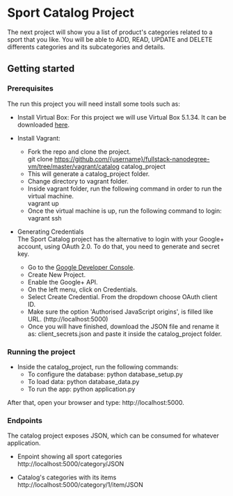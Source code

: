 # Sport Catalog Project

The next project will show you a list of product's categories related to a sport that you like.
You will be able to ADD, READ, UPDATE and DELETE differents categories and its subcategories and details.

## Getting started

### Prerequisites
The run this project you will need install some tools such as:

* Install Virtual Box: For this project we will use Virtual Box 5.1.34. It can be downloaded [here].<br />

[here]:https://www.virtualbox.org/wiki/Download_Old_Builds_5_0

* Install Vagrant: 	
	* Fork the repo and clone the project.<br />
		git clone https://github.com/{username}/fullstack-nanodegree-vm/tree/master/vagrant/catalog catalog_project
	* This will generate a catalog_project folder.
	* Change directory to vagrant folder.
	* Inside vagrant folder, run the following command in order to run the virtual machine.<br />
		vagrant up
	* Once the virtual machine is up, run the following command to login: <br />
		vagrant ssh

* Generating Credentials <br />
The Sport Catalog project has the alternative to login with your Google+ account, using OAuth 2.0. To do that, you need to generate and secret key.
	* Go to the [Google Developer Console].
	* Create New Project.
	* Enable the Google+ API.
	* On the left menu, click on Credentials.	
	* Select Create Credential. From the dropdown choose OAuth client ID.
	* Make sure the option 'Authorised JavaScript origins', is filled like URL. (http://localhost:5000)
	* Once you will have finished,  download the JSON file and rename it as: client_secrets.json and paste it inside the catalog_project folder.


[Google Developer Console]:https://console.cloud.google.com
### Running the project

* Inside the catalog_project, run the following commands:
	* To configure the database: python database_setup.py
	* To load data: python database_data.py
	* To run the app: python application.py

After that, open your browser and type: http://localhost:5000.

### Endpoints

The catalog project exposes JSON, which can be consumed for whatever application. 

* Enpoint showing all sport categories
	http://localhost:5000/category/JSON

*  Catalog's categories with its items
	http://localhost:5000/category/1/item/JSON
